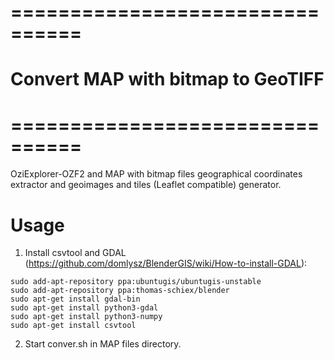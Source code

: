 # ================================
# Convert MAP with bitmap to GeoTIFF
# ================================

OziExplorer-OZF2 and MAP with bitmap files geographical coordinates extractor and geoimages and tiles (Leaflet compatible) generator.

# Usage 

1. Install csvtool and GDAL (https://github.com/domlysz/BlenderGIS/wiki/How-to-install-GDAL):

```
sudo add-apt-repository ppa:ubuntugis/ubuntugis-unstable
sudo add-apt-repository ppa:thomas-schiex/blender
sudo apt-get install gdal-bin
sudo apt-get install python3-gdal
sudo apt-get install python3-numpy
sudo apt-get install csvtool

```

2. Start conver.sh in MAP files directory.

